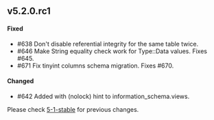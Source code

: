 ## v5.2.0.rc1

#### Fixed

- #638 Don't disable referential integrity for the same table twice.
- #646 Make String equality check work for Type::Data values. Fixes #645.
- #671 Fix tinyint columns schema migration. Fixes #670.

#### Changed

- #642 Added with (nolock) hint to information_schema.views.


Please check [5-1-stable](https://github.com/rails-sqlserver/activerecord-sqlserver-adapter/blob/5-1-stable/CHANGELOG.md) for previous changes.
